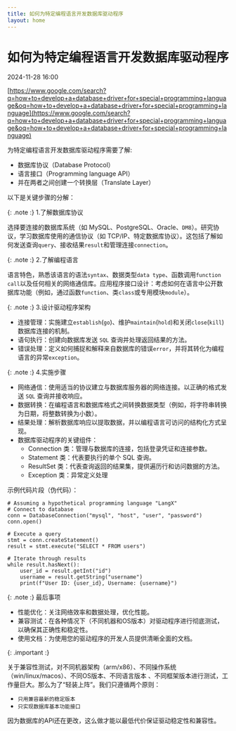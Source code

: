 ```yaml
---
title: 如何为特定编程语言开发数据库驱动程序
layout: home
---
```


# 如何为特定编程语言开发数据库驱动程序

2024-11-28 16:00

[https://www.google.com/search?q=how+to+develop+a+database+driver+for+special+programming+language&oq=how+to+develop+a+database+driver+for+special+programming+language](https://www.google.com/search?q=how+to+develop+a+database+driver+for+special+programming+language&oq=how+to+develop+a+database+driver+for+special+programming+language)


为特定编程语言开发数据库驱动程序需要了解:

+ 数据库协议（Database Protocol）
+ 语言接口（Programming language API）
+ 并在两者之间创建一个转换层（Translate Layer）

以下是关键步骤的分解：

{: .note :}
1.了解数据库协议

选择要连接的数据库系统（如 MySQL、PostgreSQL、Oracle、`DM8`）。研究协议，学习数据库使用的通信协议（如 TCP/IP、特定数据库协议）。这包括了解如何发送查询`query`、接收结果`result`和管理连接`connection`。

{: .note :}
2.了解编程语言

语言特色，熟悉该语言的语法`syntax`、数据类型`data type`、函数调用`function call`以及任何相关的网络通信库。应用程序接口设计：考虑如何在语言中公开数据库功能（例如，通过函数`function`、类`class`或专用模块`module`）。

{: .note :}
3.设计驱动程序架构

+ 连接管理：实施建立`establish`(`go`)、维护`maintain`(`hold`)和关闭`close`(`kill`)数据库连接的机制。
+ 语句执行：创建向数据库发送 `SQL` 查询并处理返回结果的方法。
+ 错误处理：定义如何捕捉和解释来自数据库的错误`error`，并将其转化为编程语言的异常`exception`。

{: .note :}
4.实施步骤

+ 网络通信：使用适当的协议建立与数据库服务器的网络连接。以正确的格式发送 `SQL` 查询并接收响应。
+ 数据转换：在编程语言和数据库格式之间转换数据类型（例如，将字符串转换为日期，将整数转换为小数）。
+ 结果处理：解析数据库响应以提取数据，并以编程语言可访问的结构化方式呈现。
+ 数据库驱动程序的关键组件：
	+ Connection 类：管理与数据库的连接，包括登录凭证和连接参数。
	+ Statement 类：代表要执行的单个 SQL 查询。
	+ ResultSet 类：代表查询返回的结果集，提供遍历行和访问数据的方法。
	+ Exception 类：异常定义处理

示例代码片段（伪代码）：
```
# Assuming a hypothetical programming language "LangX"
# Connect to database
conn = DatabaseConnection("mysql", "host", "user", "password")
conn.open()

# Execute a query
stmt = conn.createStatement()
result = stmt.execute("SELECT * FROM users")

# Iterate through results
while result.hasNext():
    user_id = result.getInt("id")
    username = result.getString("username")
    print(f"User ID: {user_id}, Username: {username}")
```

{: .note :}
最后事项

+ 性能优化：关注网络效率和数据处理，优化性能。
+ 兼容测试：在各种情况下（不同机器和OS版本）对驱动程序进行彻底测试，以确保其正确性和稳定性。
+ 使用文档：为使用您的驱动程序的开发人员提供清晰全面的文档。

{: .important :}

关于兼容性测试，对不同机器架构（arm/x86）、不同操作系统（win/linux/macos）、不同OS版本、不同语言版本
、不同框架版本进行测试，工作量巨大。那么为了“轻装上阵”。我们只遵循两个原则：

+ `只用兼容最新的稳定版本`
+ `只实现数据库基本功能接口`

因为数据库的API还在更改，这么做才能以最低代价保证驱动稳定性和兼容性。
